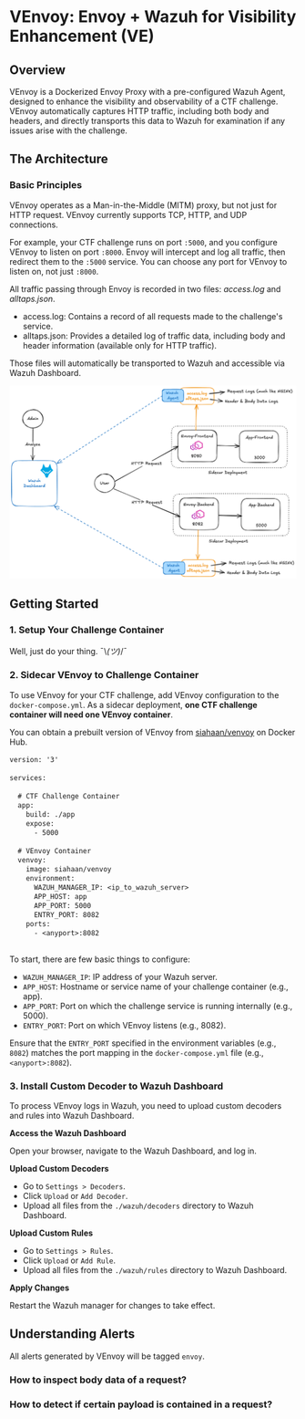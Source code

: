 # VEnvoy: Envoy + Wazuh for Visibility Enhancement (VE)

## Overview
VEnvoy is a Dockerized Envoy Proxy with a pre-configured Wazuh Agent, designed to enhance the visibility and observability of a CTF challenge. VEnvoy automatically captures HTTP traffic, including both body and headers, and directly transports this data to Wazuh for examination if any issues arise with the challenge.

## The Architecture 

### Basic Principles

VEnvoy operates as a Man-in-the-Middle (MITM) proxy, but not just for HTTP request. VEnvoy currently supports TCP, HTTP, and UDP connections.

For example, your CTF challenge runs on port `:5000`, and you configure VEnvoy to listen on port `:8000`. Envoy will intercept and log all traffic, then redirect them to the `:5000` service. You can choose any port for VEnvoy to listen on, not just `:8000`.

All traffic passing through Envoy is recorded in two files: *access.log* and *alltaps.json*. 
- access.log: Contains a record of all requests made to the challenge's service.
- alltaps.json: Provides a detailed log of traffic data, including body and header information (available only for HTTP traffic).

Those files will automatically be transported to Wazuh and accessible via Wazuh Dashboard.

![alt text](./graphics/architecture.png)

## Getting Started
### 1. Setup Your Challenge Container
Well, just do your thing. ¯\\_(ツ)_/¯

### 2. Sidecar VEnvoy to Challenge Container

To use VEnvoy for your CTF challenge, add VEnvoy configuration to the `docker-compose.yml`. As a sidecar deployment, **one CTF challenge container will need one VEnvoy container**.

You can obtain a prebuilt version of VEnvoy from [siahaan/venvoy](https://hub.docker.com/repository/docker/siahaan/venvoy) on Docker Hub.

```
version: '3'

services:
  
  # CTF Challenge Container
  app:
    build: ./app
    expose:
      - 5000
  
  # VEnvoy Container
  venvoy:
    image: siahaan/venvoy
    environment:
      WAZUH_MANAGER_IP: <ip_to_wazuh_server>
      APP_HOST: app
      APP_PORT: 5000
      ENTRY_PORT: 8082 
    ports:
      - <anyport>:8082
    
```

To start, there are few basic things to configure:
- `WAZUH_MANAGER_IP`: IP address of your Wazuh server.
- `APP_HOST`: Hostname or service name of your challenge container (e.g., app).
- `APP_PORT`: Port on which the challenge service is running internally (e.g., 5000).
- `ENTRY_PORT`:  Port on which VEnvoy listens (e.g., 8082).

Ensure that the `ENTRY_PORT` specified in the environment variables (e.g., `8082`) matches the port mapping in the `docker-compose.yml` file (e.g., `<anyport>:8082`).

### 3. Install Custom Decoder to Wazuh Dashboard

To process VEnvoy logs in Wazuh, you need to upload custom decoders and rules into Wazuh Dashboard.

**Access the Wazuh Dashboard**

Open your browser, navigate to the Wazuh Dashboard, and log in.

**Upload Custom Decoders**

- Go to `Settings > Decoders`.
- Click `Upload` or `Add Decoder`.
- Upload all files from the `./wazuh/decoders` directory to Wazuh Dashboard.

**Upload Custom Rules**

- Go to `Settings > Rules`.
- Click `Upload` or `Add Rule`.
- Upload all files from the `./wazuh/rules` directory to Wazuh Dashboard.

**Apply Changes**

Restart the Wazuh manager for changes to take effect.

## Understanding Alerts

All alerts generated by VEnvoy will be tagged `envoy`.

### How to inspect body data of a request?


### How to detect if certain payload is contained in a request?
